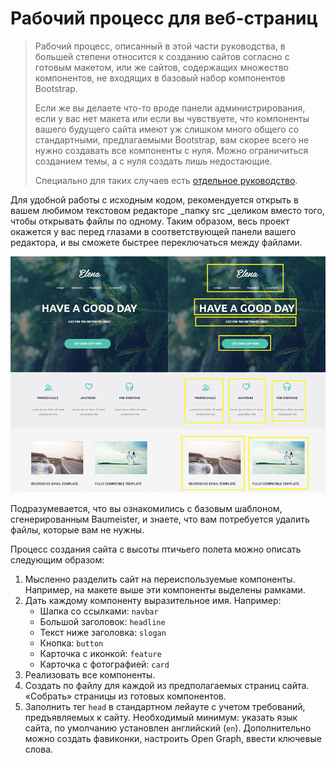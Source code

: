 # Рабочий процесс для веб-страниц

> Рабочий процесс, описанный в этой части руководства, в большей степени относится к созданию сайтов согласно с готовым макетом, или же сайтов, содержащих множество компонентов, не входящих в базовый набор компонентов Bootstrap.
>
> Если же вы делаете что-то вроде панели администрирования, если у вас нет макета или если вы чувствуете, что компоненты вашего будущего сайта имеют уж слишком много общего со стандартными, предлагаемыми Bootstrap, вам скорее всего не нужно создавать все компоненты с нуля. Можно ограничиться созданием темы, а с нуля создать лишь недостающие. 
>
> Специально для таких случаев есть [отдельное руководство](/rabochii-protsess-interfeisi.md).

Для удобной работы с исходным кодом, рекомендуется открыть в вашем любимом текстовом редакторе _папку src _целиком вместо того, чтобы открывать файлы по одному. Таким образом, весь проект окажется у вас перед глазами в соответствующей панели вашего редактора, и вы сможете быстрее переключаться между файлами.

![](/assets/mock.jpg)

Подразумевается, что вы ознакомились с базовым шаблоном, сгенерированным Baumeister, и знаете, что вам потребуется удалить файлы, которые вам не нужны.

Процесс создания сайта с высоты птичьего полета можно описать следующим образом:

1. Мысленно разделить сайт на переиспользуемые компоненты. Например, на макете выше эти компоненты выделены рамками.
2. Дать каждому компоненту выразительное имя. Например:
   * Шапка со ссылками: `navbar`
   * Большой заголовок: `headline`
   * Текст ниже заголовка: `slogan`
   * Кнопка: `button`
   * Карточка с иконкой: `feature`
   * Карточка с фотографией: `card`
3. Реализовать все компоненты.
4. Создать по файлу для каждой из предполагаемых страниц сайта. «Собрать» страницы из готовых компонентов.
5. Заполнить тег `head` в стандартном лейауте с учетом требований, предъявляемых к сайту. Необходимый минимум: указать язык сайта, по умолчанию установлен английский \(`en`\). Дополнительно можно создать фавиконки, настроить Open Graph, ввести ключевые слова.



